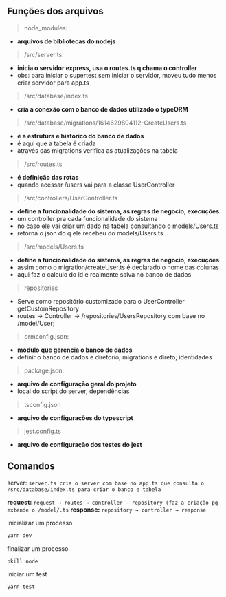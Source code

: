 ## Funções dos arquivos

> node_modules:
- **arquivos de bibliotecas do nodejs**

> /src/server.ts:
- **inicia o servidor express, usa o routes.ts q chama o controller**
- obs: para iniciar o supertest sem iniciar o servidor, moveu tudo menos criar servidor para app.ts

> /src/database/index.ts
- **cria a conexão com o banco de dados utilizado o typeORM**

> /src/database/migrations/1614629804112-CreateUsers.ts
- **é a estrutura e histórico do banco de dados**
- é aqui que a tabela é criada
- através das migrations verifica as atualizações na tabela

> /src/routes.ts
- **é definição das rotas**
- quando acessar /users vai para a classe UserController

> /src/controllers/UserController.ts
- **define a funcionalidade do sistema, as regras de negocio, execuções**
- um controller pra cada funcionalidade do sistema
- no caso ele vai criar um dado na tabela consultando o models/Users.ts
- retorna o json do q ele recebeu do models/Users.ts

> /src/models/Users.ts
- **define a funcionalidade do sistema, as regras de negocio, execuções**
- assim como o migration/createUser.ts é declarado o nome das colunas
- aqui faz o calculo do id e realmente salva no banco de dados

> repositories
- Serve como repositório customizado para o UserController getCustomRepository
- routes -> Controller -> /repositories/UsersRepository com base no /model/User;

> ormconfig.json:
- **módulo que gerencia o banco de dados**
- definir o banco de dados e diretorio; migrations e direto; identidades

> package.json:
- **arquivo de configuração geral do projeto**
- local do script do server, dependências

> tsconfig.json
- **arquivo de configurações do typescript**

> jest.config.ts
- **arquivo de configuração dos testes do jest**

## Comandos

server:
`server.ts cria o server com base no app.ts que consulta o /src/database/index.ts para criar o banco e tabela`

**request:**
`request → routes → controller → repository (faz a criação pq extende o /model/.ts`
**response:**
`repository → controller → response`


inicializar um processo

```bash
yarn dev
```

finalizar um processo

```bash
pkill node
```
iniciar um test
```bash
yarn test
```